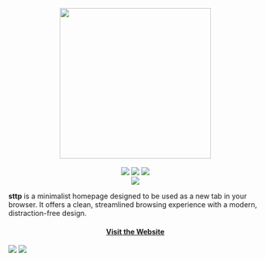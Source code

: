 <p align="center">
    <a href="https://github.com/neolime-dev/nlsp/">
        <img src="https://i.imgur.com/FGINGep.png" width="300"></a>
    <br><br>
    <a href="https://react.dev/"><img src="https://img.shields.io/badge/react-%2320232a.svg?style=flat&logo=react&logoColor=%2361DAFB"></a>
    <a href="https://vitejs.dev/"><img src="https://img.shields.io/badge/vite-%23646CFF.svg?style=flat&logo=vite&logoColor=white"></a>
    <a href="https://www.npmjs.com/"><img src="https://img.shields.io/badge/NPM-%23CB3837.svg?style=flat&logo=npm&logoColor=white"></a>
    <br>
    <a href="https://pages.github.com/"><img src="https://img.shields.io/badge/github%20pages-121013?style=flat&logo=github&logoColor=white"></a>
</p>

**sttp** is a minimalist homepage designed to be used as a new tab in your browser. It offers a clean, streamlined browsing experience with a modern, distraction-free design.

<h4 align="center">
  <a href="https://neolime-dev.github.io/nlsp">Visit the Website</a>
</h4>

<img src="https://i.imgur.com/gJjuPwa.png">
<img src="https://i.imgur.com/P09xCAJ.png">
